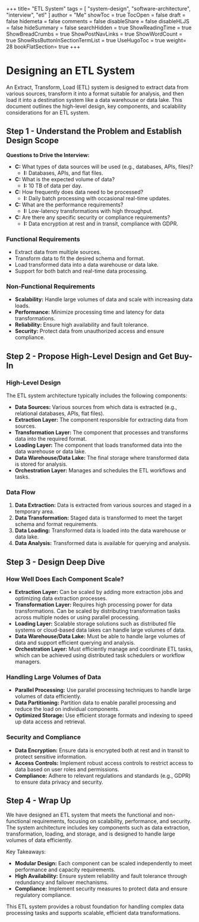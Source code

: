 +++
title= "ETL System"
tags = [ "system-design", "software-architecture", "interview", "etl" ]
author = "Me"
showToc = true
TocOpen = false
draft = false
hidemeta = false
comments = false
disableShare = false
disableHLJS = false
hideSummary = false
searchHidden = true
ShowReadingTime = true
ShowBreadCrumbs = true
ShowPostNavLinks = true
ShowWordCount = true
ShowRssButtonInSectionTermList = true
UseHugoToc = true
weight= 28
bookFlatSection= true
+++

# Designing an ETL System

An Extract, Transform, Load (ETL) system is designed to extract data from various sources, transform it into a format suitable for analysis, and then load it into a destination system like a data warehouse or data lake. This document outlines the high-level design, key components, and scalability considerations for an ETL system.

## Step 1 - Understand the Problem and Establish Design Scope

**Questions to Drive the Interview:**
- **C:** What types of data sources will be used (e.g., databases, APIs, files)?
  - **I:** Databases, APIs, and flat files.
- **C:** What is the expected volume of data?
  - **I:** 10 TB of data per day.
- **C:** How frequently does data need to be processed?
  - **I:** Daily batch processing with occasional real-time updates.
- **C:** What are the performance requirements?
  - **I:** Low-latency transformations with high throughput.
- **C:** Are there any specific security or compliance requirements?
  - **I:** Data encryption at rest and in transit, compliance with GDPR.

### Functional Requirements
- Extract data from multiple sources.
- Transform data to fit the desired schema and format.
- Load transformed data into a data warehouse or data lake.
- Support for both batch and real-time data processing.

### Non-Functional Requirements
- **Scalability:** Handle large volumes of data and scale with increasing data loads.
- **Performance:** Minimize processing time and latency for data transformations.
- **Reliability:** Ensure high availability and fault tolerance.
- **Security:** Protect data from unauthorized access and ensure compliance.

## Step 2 - Propose High-Level Design and Get Buy-In

### High-Level Design

The ETL system architecture typically includes the following components:

- **Data Sources:** Various sources from which data is extracted (e.g., relational databases, APIs, flat files).
- **Extraction Layer:** The component responsible for extracting data from sources.
- **Transformation Layer:** The component that processes and transforms data into the required format.
- **Loading Layer:** The component that loads transformed data into the data warehouse or data lake.
- **Data Warehouse/Data Lake:** The final storage where transformed data is stored for analysis.
- **Orchestration Layer:** Manages and schedules the ETL workflows and tasks.

### Data Flow
1. **Data Extraction:** Data is extracted from various sources and staged in a temporary area.
2. **Data Transformation:** Staged data is transformed to meet the target schema and format requirements.
3. **Data Loading:** Transformed data is loaded into the data warehouse or data lake.
4. **Data Analysis:** Transformed data is available for querying and analysis.

## Step 3 - Design Deep Dive

### How Well Does Each Component Scale?
- **Extraction Layer:** Can be scaled by adding more extraction jobs and optimizing data extraction processes.
- **Transformation Layer:** Requires high processing power for data transformations. Can be scaled by distributing transformation tasks across multiple nodes or using parallel processing.
- **Loading Layer:** Scalable storage solutions such as distributed file systems or cloud-based data lakes can handle large volumes of data.
- **Data Warehouse/Data Lake:** Must be able to handle large volumes of data and support efficient querying and analysis.
- **Orchestration Layer:** Must efficiently manage and coordinate ETL tasks, which can be achieved using distributed task schedulers or workflow managers.

### Handling Large Volumes of Data
- **Parallel Processing:** Use parallel processing techniques to handle large volumes of data efficiently.
- **Data Partitioning:** Partition data to enable parallel processing and reduce the load on individual components.
- **Optimized Storage:** Use efficient storage formats and indexing to speed up data access and retrieval.

### Security and Compliance
- **Data Encryption:** Ensure data is encrypted both at rest and in transit to protect sensitive information.
- **Access Controls:** Implement robust access controls to restrict access to data based on user roles and permissions.
- **Compliance:** Adhere to relevant regulations and standards (e.g., GDPR) to ensure data privacy and security.

## Step 4 - Wrap Up

We have designed an ETL system that meets the functional and non-functional requirements, focusing on scalability, performance, and security. The system architecture includes key components such as data extraction, transformation, loading, and storage, and is designed to handle large volumes of data efficiently.

Key Takeaways:
- **Modular Design:** Each component can be scaled independently to meet performance and capacity requirements.
- **High Availability:** Ensure system reliability and fault tolerance through redundancy and failover mechanisms.
- **Compliance:** Implement security measures to protect data and ensure regulatory compliance.

This ETL system provides a robust foundation for handling complex data processing tasks and supports scalable, efficient data transformations.
